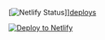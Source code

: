 [![Netlify Status][status]]][deploys]  

[![Deploy to Netlify][pic]][command]

[command]: https://app.netlify.com/start/deploy?repository=https://github.com/talves/simplest-netlify-site
[pic]: https://www.netlify.com/img/deploy/button.svg
[status]: https://api.netlify.com/api/v1/badges/405a8e76-0ee2-4c5e-af45-cfac3a392def/deploy-status
[deploys]: https://app.netlify.com/sites/simplest-netlify-site/deploys
